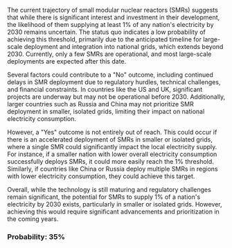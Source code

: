 The current trajectory of small modular nuclear reactors (SMRs) suggests that while there is significant interest and investment in their development, the likelihood of them supplying at least 1% of any nation's electricity by 2030 remains uncertain. The status quo indicates a low probability of achieving this threshold, primarily due to the anticipated timeline for large-scale deployment and integration into national grids, which extends beyond 2030. Currently, only a few SMRs are operational, and most large-scale deployments are expected after this date.

Several factors could contribute to a "No" outcome, including continued delays in SMR deployment due to regulatory hurdles, technical challenges, and financial constraints. In countries like the US and UK, significant projects are underway but may not be operational before 2030. Additionally, larger countries such as Russia and China may not prioritize SMR deployment in smaller, isolated grids, limiting their impact on national electricity consumption.

However, a "Yes" outcome is not entirely out of reach. This could occur if there is an accelerated deployment of SMRs in smaller or isolated grids, where a single SMR could significantly impact the local electricity supply. For instance, if a smaller nation with lower overall electricity consumption successfully deploys SMRs, it could more easily reach the 1% threshold. Similarly, if countries like China or Russia deploy multiple SMRs in regions with lower electricity consumption, they could achieve this target.

Overall, while the technology is still maturing and regulatory challenges remain significant, the potential for SMRs to supply 1% of a nation's electricity by 2030 exists, particularly in smaller or isolated grids. However, achieving this would require significant advancements and prioritization in the coming years.

### Probability: 35%